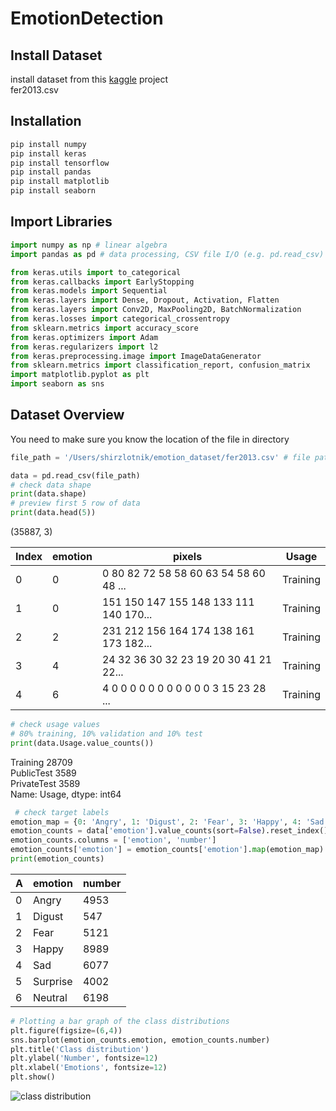# EmotionDetection

## Install Dataset
install dataset from this [kaggle](https://www.kaggle.com/lxyuan0420/facial-expression-recognition-using-cnn/data) project   
fer2013.csv


## Installation

```bash
pip install numpy
pip install keras
pip install tensorflow
pip install pandas
pip install matplotlib
pip install seaborn
```

## Import Libraries
```python
import numpy as np # linear algebra
import pandas as pd # data processing, CSV file I/O (e.g. pd.read_csv)

from keras.utils import to_categorical
from keras.callbacks import EarlyStopping
from keras.models import Sequential
from keras.layers import Dense, Dropout, Activation, Flatten
from keras.layers import Conv2D, MaxPooling2D, BatchNormalization
from keras.losses import categorical_crossentropy
from sklearn.metrics import accuracy_score
from keras.optimizers import Adam
from keras.regularizers import l2
from keras.preprocessing.image import ImageDataGenerator
from sklearn.metrics import classification_report, confusion_matrix
import matplotlib.pyplot as plt
import seaborn as sns
```


## Dataset Overview
You need to make sure you know the location of the file in directory
```python
file_path = '/Users/shirzlotnik/emotion_dataset/fer2013.csv' # file path in the computer

data = pd.read_csv(file_path)
# check data shape
print(data.shape)
# preview first 5 row of data
print(data.head(5))
```
(35887, 3)

Index | emotion | pixels | Usage
------------ | ------------- | ------------- | -------------
0 | 0 | 0 80 82 72 58 58 60 63 54 58 60 48 ... | Training
1 | 0 | 151 150 147 155 148 133 111 140 170... | Training
2 | 2 | 231 212 156 164 174 138 161 173 182... | Training
3 | 4 | 24 32 36 30 32 23 19 20 30 41 21 22... | Training
4 | 6 | 4 0 0 0 0 0 0 0 0 0 0 0 3 15 23 28 ... | Training

```python
# check usage values
# 80% training, 10% validation and 10% test
print(data.Usage.value_counts())
```
Training       28709  
PublicTest      3589  
PrivateTest     3589  
Name: Usage, dtype: int64  


```python
 # check target labels
emotion_map = {0: 'Angry', 1: 'Digust', 2: 'Fear', 3: 'Happy', 4: 'Sad', 5: 'Surprise', 6: 'Neutral'}
emotion_counts = data['emotion'].value_counts(sort=False).reset_index()
emotion_counts.columns = ['emotion', 'number']
emotion_counts['emotion'] = emotion_counts['emotion'].map(emotion_map)
print(emotion_counts)
```
 A | emotion | number  
------------ | ------------- | ------------- 
0 | Angry | 4953  
1 | Digust | 547  
2 | Fear | 5121  
3 | Happy | 8989  
4 | Sad | 6077  
5 | Surprise | 4002
6 | Neutral | 6198

```python
# Plotting a bar graph of the class distributions
plt.figure(figsize=(6,4))
sns.barplot(emotion_counts.emotion, emotion_counts.number)
plt.title('Class distribution')
plt.ylabel('Number', fontsize=12)
plt.xlabel('Emotions', fontsize=12)
plt.show()
```
![class distribution](file:///Users/shirzlotnik/Desktop/Python%20Project%20Images/class_distribution.png)
